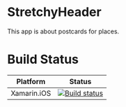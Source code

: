 # StretchyHeader

This app is about postcards for places. 

# Build Status

| Platform  | Status |
| ------------- | ------------- |
| Xamarin.iOS  | [![Build status](https://build.appcenter.ms/v0.1/apps/36c5a95d-7c91-44ad-839f-4ed59341ba40/branches/master/badge)](https://appcenter.ms) |

